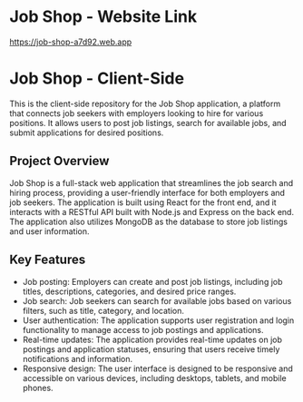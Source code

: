 # Job Shop - Website Link

https://job-shop-a7d92.web.app

# Job Shop - Client-Side

This is the client-side repository for the Job Shop application, a platform that connects job seekers with employers looking to hire for various positions. It allows users to post job listings, search for available jobs, and submit applications for desired positions.

## Project Overview

Job Shop is a full-stack web application that streamlines the job search and hiring process, providing a user-friendly interface for both employers and job seekers. The application is built using React for the front end, and it interacts with a RESTful API built with Node.js and Express on the back end. The application also utilizes MongoDB as the database to store job listings and user information.

## Key Features

- Job posting: Employers can create and post job listings, including job titles, descriptions, categories, and desired price ranges.
- Job search: Job seekers can search for available jobs based on various filters, such as title, category, and location.
- User authentication: The application supports user registration and login functionality to manage access to job postings and applications.
- Real-time updates: The application provides real-time updates on job postings and application statuses, ensuring that users receive timely notifications and information.
- Responsive design: The user interface is designed to be responsive and accessible on various devices, including desktops, tablets, and mobile phones.

